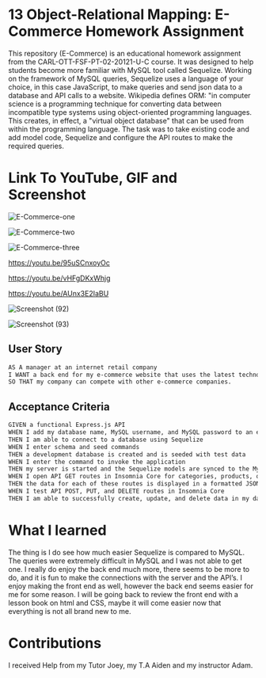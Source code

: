 # 13 Object-Relational Mapping: E-Commerce Homework Assignment
This repository (E-Commerce) is an educational homework assignment from the CARL-OTT-FSF-PT-02-20121-U-C course. It was designed to help students become more familiar with
MySQL tool called Sequelize. Working on the framework of MySQL queries, Sequelize uses a language of your choice, in this case JavaScript, to make queries and send json data to a database and API calls to a website. Wikipedia defines ORM: "in computer science is a programming technique for converting data between incompatible type systems using object-oriented programming languages. This creates, in effect, a "virtual object database" that can be used from within the programming language.
The task was to take existing code and add model code, Sequelize and configure the API routes to make the required queries. 

# Link To YouTube, GIF and Screenshot

![E-Commerce-one](./E-Commerce-one.gif)

![E-Commerce-two](./E-Commerce-two.gif)

![E-Commerce-three](./E-Commerce-three.gif)

https://youtu.be/95uSCnxoyOc


https://youtu.be/vHFgDKxWhjg


https://youtu.be/AUnx3E2IaBU

![Screenshot (92)](https://user-images.githubusercontent.com/77902368/118882762-85081e00-b8c2-11eb-973b-37889a6d79e0.png)


![Screenshot (93)](https://user-images.githubusercontent.com/77902368/118882776-8afdff00-b8c2-11eb-8584-ae7592bed5ac.png)



## User Story

```md
AS A manager at an internet retail company
I WANT a back end for my e-commerce website that uses the latest technologies.
SO THAT my company can compete with other e-commerce companies.
```

## Acceptance Criteria

```md
GIVEN a functional Express.js API
WHEN I add my database name, MySQL username, and MySQL password to an environment variable file
THEN I am able to connect to a database using Sequelize
WHEN I enter schema and seed commands
THEN a development database is created and is seeded with test data
WHEN I enter the command to invoke the application
THEN my server is started and the Sequelize models are synced to the MySQL database
WHEN I open API GET routes in Insomnia Core for categories, products, or tags
THEN the data for each of these routes is displayed in a formatted JSON
WHEN I test API POST, PUT, and DELETE routes in Insomnia Core
THEN I am able to successfully create, update, and delete data in my database
```

# What I learned 
The thing is I do see how much easier Sequelize is compared to MySQL. The queries were extremely difficult in MySQL and I was not able to get one. I really do enjoy the back end much more, there seems to be more to do, and it is fun to make the connections with the server and the API’s. I enjoy making the front end as well, however the back end seems easier for me for some reason. I will be going back to review the front end with a lesson book on html and CSS, maybe it will come easier now that everything is not all brand new to me. 

# Contributions 
I received Help from my Tutor Joey, my T.A Aiden and my instructor Adam.
